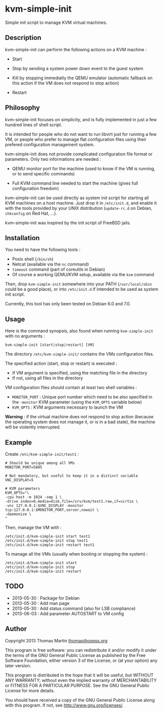 
# kvm-simple-init

Simple init script to manage KVM virtual machines.

## Description

kvm-simple-init can perform the following actions on a KVM machine :

- Start

- Stop by sending a system power down event to the guest system

- Kill by stopping immediatly the QEMU emulator (automatic fallback on this
action if the VM does not respond to stop action)

- Restart

## Philosophy

kvm-simple-init focuses on simplicity, and is fully implemented in just a few
hundred lines of shell script.

It is intended for people who do not want to run libvirt just for running a few
VM, or people who prefer to manage flat configuration files using their
prefered configuration management system.

kvm-simple-init does not provide complicated configuration file format or
parameters. Only two informations are needed :

- QEMU monitor port for the machine (used to know if the VM is running, or to
send specific commands)

- Full KVM command line needed to start the machine (gives full configuration
freedom)

kvm-simple-init can be used directly as system init script for starting all KVM
machines on a host machine.  Just drop it in `/etc/init.d`, and enable it with
the tools provided by your UNIX distribution (`update-rc.d` on Debian,
`chkconfig` on Red Hat, ...).

kvm-simple-init was inspired by the init script of FreeBSD jails.

## Installation

You need to have the following tools :

- Posix shell (`/bin/sh`)
- Netcat (available via the `nc` command)
- `timeout` command (part of coreutils in Debian)
- Of course a working QEMU/KVM setup, available via the `kvm` command

Then, drop `kvm-simple-init` somewhere into your PATH (`/usr/local/sbin` could
be a good place), or into `/etc/init.d` if intended to be used as system init
script.

Currently, this tool has only been tested on Debian 6.0 and 7.0.

## Usage

Here is the command synopsis, also found when running `kvm-simple-init` with no arguments :

~~~~~
kvm-simple-init [start|stop|restart] [VM]
~~~~~

The directory `/etc/kvm-simple-init/` contains the VMs configuration files.

The specified action (start, stop or restart) is executed :

- If VM argument is specified, using the matching file in the directory
- If not, using all files in the directory

VM configuration files should contain at least two shell variables :

- `MONITOR_PORT` :  Unique port number which need to be also specified in the
`-monitor` KVM parameter (using the `KVM_OPTS` variable below)
- `KVM_OPTS` : KVM arguments necessary to launch the VM

__Warning__ : if the virtual machine does not respond to stop action (because the operating system does not manage it, or is in a bad state), the machine will be violently interrupted.

## Example

Create `/etc/kvm-simple-init/test1` :

~~~~~
# Should be unique among all VMs
MONITOR_PORT=5805

# Not mandatory, but useful to keep it in a distinct variable
VNC_DISPLAY=5

# KVM parameters
KVM_OPTS="\
-cpu host -m 1024 -smp 1 \
-drive index=0,media=disk,file=/srv/kvm/test1.raw,if=virtio \
-vnc 127.0.0.1:$VNC_DISPLAY -monitor tcp:127.0.0.1:$MONITOR_PORT,server,nowait \
-daemonize \
"
~~~~~

Then, manage the VM with :

~~~~~
/etc/init.d/kvm-simple-init start test1
/etc/init.d/kvm-simple-init stop test1
/etc/init.d/kvm-simple-init restart test1
~~~~~

To manage all the VMs (usually when booting or stopping the system) :

~~~~~
/etc/init.d/kvm-simple-init start
/etc/init.d/kvm-simple-init stop
/etc/init.d/kvm-simple-init restart
~~~~~

## TODO

- 2013-05-30 : Package for Debian
- 2013-05-30 : Add man page
- 2013-05-30 : Add status command (also for LSB compliance)
- 2013-06-03 : Add parameter AUTOSTART to VM config

## Author

Copyright 2013 Thomas Martin <thomas@oopss.org>

This program is free software: you can redistribute it and/or modify
it under the terms of the GNU General Public License as published by
the Free Software Foundation, either version 3 of the License, or
(at your option) any later version.

This program is distributed in the hope that it will be useful,
but WITHOUT ANY WARRANTY; without even the implied warranty of
MERCHANTABILITY or FITNESS FOR A PARTICULAR PURPOSE.  See the
GNU General Public License for more details.

You should have received a copy of the GNU General Public License
along with this program.  If not, see <http://www.gnu.org/licenses/>.

